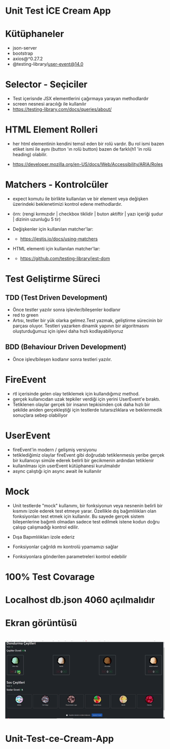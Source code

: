 # Unit Test İCE Cream App

# Kütüphaneler

- json-server
- bootstrap
- axios@^0.27.2
- @testing-library/user-event@14.0

# Selector - Seçiciler

- Test içerisnde JSX elementlerini çağırmaya yarayan methodlardır
- screen nesnesi aracılığı ile kullanılır
- https://testing-library.com/docs/queries/about/

# HTML Element Rolleri

- her html elementinin kendini temsil eden bir rolü vardır. Bu rol ismi bazen etiket ismi ile aynı (button 'ın rolü button) bazen de farklı(h1 'in rolü heading) olabilir.

- https://developer.mozilla.org/en-US/docs/Web/Accessibility/ARIA/Roles

# Matchers - Kontrolcüler

- expect komutu ile birlikte kullanılan ve bir element veya değişken üzerindeki beklenetimizi kontrol edene methodlardır.
- örn: (rengi kırmızıdır | checkbox tiklidir | buton aktiftir | yazı içeriği şudur | dizinin uzunluğu 5 tir)

- Değişkenler için kullanılan matcher'lar:
- - https://jestjs.io/docs/using-matchers

- HTML elementi için kullanılan matcher'lar:
- - https://github.com/testing-library/jest-dom

# Test Geliştirme Süreci

## TDD (Test Driven Development)

- Önce testler yazılır sonra işlevler/bileşenler kodlanır
- red to green
- Artısı, testler bir yük olarka gelmez.Test yazmak, geliştirme sürecinin bir parçası oluyor. Testleri yazarken dinamik yapının bir algoritmasını oluşturduğumuz için işlevi daha hızlı kodlayabiliyoruz

## BDD (Behaviour Driven Development)

- Önce işlev/bileşen kodlanır sonra testleri yazılır.

# FireEvent

- rtl içerisinde gelen olay tetiklemek için kullandığımız method.
- gerçek kullanıcıdan uzak tepkiler verdiği için yerini UserEvent'e bıraktı.
- Tetiklenen olaylar gerçek bir insanın tepkisinden çok daha hızlı bir şekilde aniden gerçekleştiği için testlerde tutarsızlıklara ve beklenmedik sonuçlara sebep olabiliyor

# UserEvent

- fireEvent'in modern / gelişmiş versiyonu
- tetiklediğimiz olaylar fireEvent gibi doğrudab tetiklenmesis yeribe gerçek bir kullanıcıyı simüle ederek belirli bir gecikmenin ardından tetiklenir
- kullanılması için userEvent kütüphanesi kurulmalıdır
- async çalıştığı için async await ile kullanılır

# Mock

- Unit testlerde "mock" kullanımı, bir fonksiyonun veya nesnenin belirli bir kısmını izole ederek test etmeye yarar. Özellikle dış bağımlılıkları olan fonksiyonları test etmek için kullanılır. Bu sayede gerçek sistem bileşenlerine bağımlı olmadan sadece test edilmek istene kodun doğru çalışıp çalışmadığı kontrol edilir.

- Dışa Bapımlılıkları izole ederiz

- Fonksiyonlar çağrıldı mı kontrolü ypamamızı sağlar

- Fonksiyonlara gönderilen parametreleri kontrol edebilir

# 100% Test Covarage

# Localhost db.json 4060 açılmalıdır

# Ekran görüntüsü

# ![](bes.gif)
# Unit-Test-ce-Cream-App
